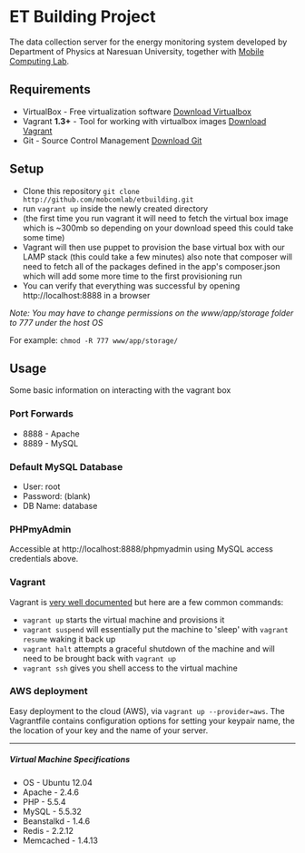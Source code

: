 # ET Building Project

The data collection server for the energy monitoring system developed by Department of Physics
at Naresuan University, together with [Mobile Computing Lab](http://www.mobcomlab.com).

## Requirements

* VirtualBox - Free virtualization software [Download Virtualbox](https://www.virtualbox.org/wiki/Downloads)
* Vagrant **1.3+** - Tool for working with virtualbox images [Download Vagrant](https://www.vagrantup.com)
* Git - Source Control Management [Download Git](http://git-scm.com/downloads)

## Setup

* Clone this repository `git clone http://github.com/mobcomlab/etbuilding.git`
* run `vagrant up` inside the newly created directory
* (the first time you run vagrant it will need to fetch the virtual box image which is ~300mb so depending on your download speed this could take some time)
* Vagrant will then use puppet to provision the base virtual box with our LAMP stack (this could take a few minutes) also note that composer will need to fetch all of the packages defined in the app's composer.json which will add some more time to the first provisioning run
* You can verify that everything was successful by opening http://localhost:8888 in a browser

*Note: You may have to change permissions on the www/app/storage folder to 777 under the host OS* 

For example: `chmod -R 777 www/app/storage/`

## Usage

Some basic information on interacting with the vagrant box

### Port Forwards

* 8888 - Apache
* 8889 - MySQL 


### Default MySQL Database

* User: root
* Password: (blank)
* DB Name: database

### PHPmyAdmin

Accessible at http://localhost:8888/phpmyadmin using MySQL access credentials above.

### Vagrant

Vagrant is [very well documented](http://vagrantup.com/v1/docs/index.html) but here are a few common commands:

* `vagrant up` starts the virtual machine and provisions it
* `vagrant suspend` will essentially put the machine to 'sleep' with `vagrant resume` waking it back up
* `vagrant halt` attempts a graceful shutdown of the machine and will need to be brought back with `vagrant up`
* `vagrant ssh` gives you shell access to the virtual machine

### AWS deployment

Easy deployment to the cloud (AWS), via `vagrant up --provider=aws`. The Vagrantfile contains configuration options for setting your keypair name, the the location of your key and the name of your server.


----
##### Virtual Machine Specifications #####

* OS     - Ubuntu 12.04
* Apache - 2.4.6
* PHP    - 5.5.4
* MySQL  - 5.5.32
* Beanstalkd - 1.4.6
* Redis - 2.2.12
* Memcached - 1.4.13

